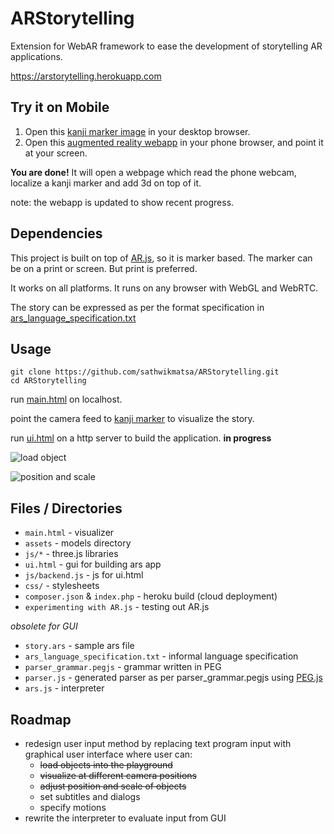 # ARStorytelling
Extension for WebAR framework to ease the development of storytelling AR applications.

https://arstorytelling.herokuapp.com

## Try it on Mobile
1. Open this [kanji marker image](https://user-images.githubusercontent.com/30603669/51952745-b34a6100-245f-11e9-8da1-f7962c1972a5.png) in your desktop browser.
2. Open this [augmented reality webapp](https://arstorytelling.herokuapp.com) in your phone browser, and point it at your screen.

**You are done!** It will open a webpage which read the phone webcam, localize a kanji marker and add 3d on top of it.

note: the webapp is updated to show recent progress.

## Dependencies
This project is built on top of [AR.js](https://github.com/jeromeetienne/AR.js), so it is marker based. The marker can be on a print or screen. But print is preferred.

It works on all platforms. It runs on any browser with WebGL and WebRTC.

The story can be expressed as per the format specification in [ars_language_specification.txt](https://github.com/sathwikmatsa/ARStorytelling/blob/master/ars_language_specification.txt)

## Usage
```
git clone https://github.com/sathwikmatsa/ARStorytelling.git
cd ARStorytelling
```
run [main.html](https://github.com/sathwikmatsa/ARStorytelling/blob/master/main.html) on localhost.

point the camera feed to [kanji marker](https://user-images.githubusercontent.com/30603669/51952745-b34a6100-245f-11e9-8da1-f7962c1972a5.png) to visualize the story.

run [ui.html](https://github.com/sathwikmatsa/ARStorytelling/blob/master/main.html) on a http server to build the application. **in progress**

![load object](https://user-images.githubusercontent.com/30603669/54220530-a10c1a00-4517-11e9-9380-4780a89aaf39.png)

![position and scale](https://user-images.githubusercontent.com/30603669/54220577-baad6180-4517-11e9-9ab4-c71834ce55de.png)

## Files / Directories
+ ```main.html``` - visualizer
+ ```assets``` - models directory
+ ```js/*``` - three.js libraries
+ ```ui.html``` - gui for building ars app
+ ```js/backend.js``` - js for ui.html
+ ```css/``` - stylesheets
+ ```composer.json``` & ```index.php``` - heroku build (cloud deployment)
+ ```experimenting with AR.js``` - testing out AR.js

*obsolete for GUI*

+ ```story.ars``` - sample ars file
+ ```ars_language_specification.txt``` - informal language specification
+ ```parser_grammar.pegjs``` - grammar written in PEG
+ ```parser.js``` - generated parser as per parser_grammar.pegjs using [PEG.js](https://pegjs.org/)
+ ```ars.js``` - interpreter

## Roadmap
- redesign user input method by replacing text program input with graphical user interface where user can:
  + ~~load objects into the playground~~
  + ~~visualize at different camera positions~~
  + ~~adjust position and scale of objects~~
  + set subtitles and dialogs
  + specify motions
- rewrite the interpreter to evaluate input from GUI
